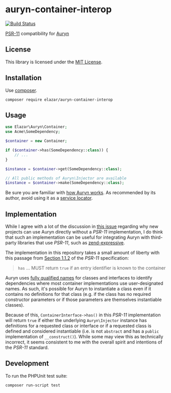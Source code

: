 # auryn-container-interop

[![Build Status](https://travis-ci.org/elazar/auryn-container-interop.svg?branch=master)](https://travis-ci.org/elazar/auryn-container-interop)

[PSR-11](https://github.com/php-fig/fig-standards/blob/master/accepted/PSR-11-container.md) compatibility for [Auryn](https://github.com/rdlowrey/Auryn)

## License

This library is licensed under the [MIT License](https://opensource.org/licenses/MIT).

## Installation

Use [composer](https://getcomposer.org/).

```
composer require elazar/auryn-container-interop
```

## Usage

```php
use Elazar\Auryn\Container;
use Acme\SomeDependency;

$container = new Container;

if ($container->has(SomeDependency::class)) {
    // ...
}

$instance = $container->get(SomeDependency::class);

// All public methods of Auryn\Injector are available
$instance = $container->make(SomeDependency::class);
```

Be sure you are familiar with [how Auryn works](https://github.com/rdlowrey/Auryn#how-it-works).
As recommended by its author, avoid using it as a [service locator](https://en.wikipedia.org/wiki/Service_locator_pattern).

## Implementation

While I agree with a lot of the discussion in [this issue](https://github.com/rdlowrey/Auryn/issues/77)
regarding why new projects can use Auryn directly without a *PSR-11*
implementation, I do think that such an implementation can be useful for
integrating Auryn with third-party libraries that use *PSR-11*, such
as [zend-expressive](https://github.com/zendframework/zend-expressive).

The implementation in this repository takes a small amount of liberty with this
passage from [Section 1.1.2](https://github.com/php-fig/fig-standards/blob/master/accepted/PSR-11-container.md#112-reading-from-a-container)
of the *PSR-11* specification:

> `has` ... MUST return `true` if an entry identifier is known to the container

Auryn uses [fully qualified names](https://en.wikipedia.org/wiki/Fully_qualified_name)
for classes and interfaces to identify dependencies where most container
implementations use user-designated names. As such, it's possible for Auryn to
instantiate a class even if it contains no definitions for that class (e.g.
if the class has no required constructor parameters or if those parameters are
themselves instantiable classes).

Because of this, `ContainerInterface->has()` in this *PSR-11*
implementation will return `true` if either the underlying `Auryn\Injector`
instance has definitions for a requested class or interface or if a requested
class is defined and considered instantiable (i.e. is not `abstract` and has a
`public` implementation of `__construct()`). While some may view this as
technically incorrect, it seems consistent to me with the overall spirit and
intentions of the *PSR-11* standard.

## Development

To run the PHPUnit test suite:

```
composer run-script test
```
